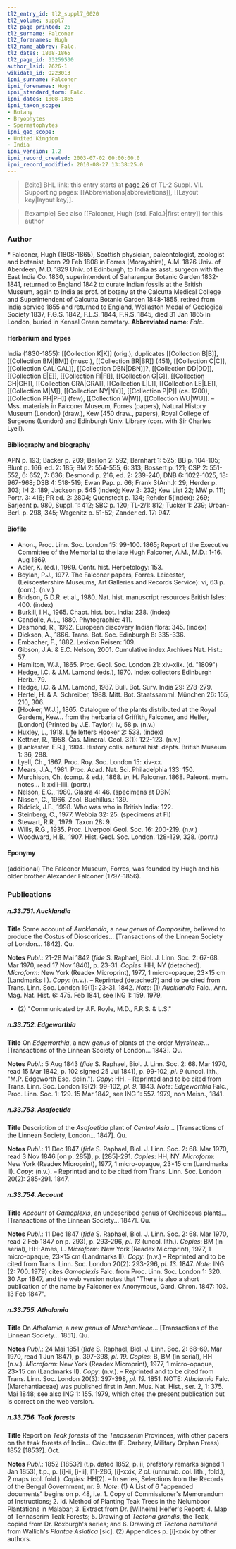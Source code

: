 ```yaml
---
tl2_entry_id: tl2_suppl7_0020
tl2_volume: suppl7
tl2_page_printed: 26
tl2_surname: Falconer
tl2_forenames: Hugh
tl2_name_abbrev: Falc.
tl2_dates: 1808-1865
tl2_page_id: 33259530
author_lsid: 2626-1
wikidata_id: Q223013
ipni_surname: Falconer
ipni_forenames: Hugh
ipni_standard_form: Falc.
ipni_dates: 1808-1865
ipni_taxon_scope: 
- Botany
- Bryophytes
- Spermatophytes
ipni_geo_scope: 
- United Kingdom
- India
ipni_version: 1.2
ipni_record_created: 2003-07-02 00:00:00.0
ipni_record_modified: 2010-08-27 13:38:25.0
---
```



> [!cite] BHL link: this entry starts at [page 26](https://www.biodiversitylibrary.org/page/33259530) of TL-2 Suppl. VII.
> Supporting pages: [[Abbreviations|abbreviations]], [[Layout key|layout key]].

> [!example] See also [[Falconer, Hugh {std. Falc.}|first entry]] for this author

### Author

\* Falconer, Hugh (1808-1865), Scottish physician, paleontologist, zoologist and botanist, born 29 Feb 1808 in Forres (Morayshire), A.M. 1826 Univ. of Aberdeen, M.D. 1829 Univ. of Edinburgh, to India as asst. surgeon with the East India Co. 1830, superintendent of Saharanpur Botanic Garden 1832-1841, returned to England 1842 to curate Indian fossils at the British Museum, again to India as prof. of botany at the Calcutta Medical College and Superintendent of Calcutta Botanic Garden 1848-1855, retired from India service 1855 and returned to England, Wollaston Medal of Geological Society 1837, F.G.S. 1842, F.L.S. 1844, F.R.S. 1845, died 31 Jan 1865 in London, buried in Kensal Green cemetary. 
**Abbreviated name**: *Falc.*

#### Herbarium and types

India (1830-1855): [[Collection K|K]] (orig.), duplicates [[Collection B|B]], [[Collection BM|BM]] (musc.), [[Collection BR|BR]] (451), [[Collection C|C]], [[Collection CAL|CAL]], [[Collection DBN|DBN]]?, [[Collection DD|DD]], [[Collection E|E]], [[Collection FI|FI]], [[Collection G|G]], [[Collection GH|GH]], [[Collection GRA|GRA]], [[Collection L|L]], [[Collection LE|LE]], [[Collection M|M]], [[Collection NY|NY]], [[Collection P|P]] (ca. 1200), [[Collection PH|PH]] (few), [[Collection W|W]], [[Collection WU|WU]]. – Mss. materials in Falconer Museum, Forres (papers), Natural History Museum (London) (draw.), Kew (450 draw., papers), Royal College of Surgeons (London) and Edinburgh Univ. Library (corr. with Sir Charles Lyell).

#### Bibliography and biography

APN p. 193; Backer p. 209; Baillon 2: 592; Barnhart 1: 525; BB p. 104-105; Blunt p. 166, ed. 2: 185; BM 2: 554-555, 6: 313; Bossert p. 121; CSP 2: 551-552, 6: 652, 7: 636; Desmond p. 216, ed. 2: 239-240; DNB 6: 1022-1025, 18: 967-968; DSB 4: 518-519; Ewan Pap. p. 66; Frank 3(Anh.): 29; Herder p. 303; IH 2: 189; Jackson p. 545 (index); Kew 2: 232; Kew List 22; MW p. 111; Portr. 3: 416; PR ed. 2: 2804; Quenstedt p. 134; Rehder 5(index): 269; Sarjeant p. 980, Suppl. 1: 412; SBC p. 120; TL-2/1: 812; Tucker 1: 239; Urban-Berl. p. 298, 345; Wagenitz p. 51-52; Zander ed. 17: 947.

#### Biofile

- Anon., Proc. Linn. Soc. London 15: 99-100. 1865; Report of the Executive Committee of the Memorial to the late Hugh Falconer, A.M., M.D.: 1-16. Aug 1869.
- Adler, K. (ed.), 1989. Contr. hist. Herpetology: 153.
- Boylan, P.J., 1977. The Falconer papers, Forres. Leicester, (Leiscestershire Museums, Art Galleries and Records Service): vi, 63 p. (corr.). (n.v.)
- Bridson, G.D.R. et al., 1980. Nat. hist. manuscript resources British Isles: 400. (index)
- Burkill, I.H., 1965. Chapt. hist. bot. India: 238. (index)
- Candolle, A.L., 1880. Phytographie: 411.
- Desmond, R., 1992. European discovery Indian flora: 345. (index)
- Dickson, A., 1866. Trans. Bot. Soc. Edinburgh 8: 335-336.
- Embacher, F., 1882. Lexikon Reisen: 109.
- Gibson, J.A. & E.C. Nelson, 2001. Cumulative index Archives Nat. Hist.: 57.
- Hamilton, W.J., 1865. Proc. Geol. Soc. London 21: xlv-xlix. (d. "1809")
- Hedge, I.C. & J.M. Lamond (eds.), 1970. Index collectors Edinburgh Herb.: 79.
- Hedge, I.C. & J.M. Lamond, 1987. Bull. Bot. Surv. India 29: 278-279.
- Hertel, H. & A. Schreiber, 1988. Mitt. Bot. Staatssamml. München 26: 155, 210, 306.
- \[Hooker, W.J.\], 1865. Catalogue of the plants distributed at the Royal Gardens, Kew... from the herbaria of Griffith, Falconer, and Helfer, \[London\] (Printed by J.E. Taylor): iv, 58 p. (n.v.)
- Huxley, L., 1918. Life letters Hooker 2: 533. (index)
- Kettner, R., 1958. Čas. Mineral. Geol. 3(1): 122-123. (n.v.)
- \[Lankester, E.R.\], 1904. History colls. natural hist. depts. British Museum 1: 36, 288.
- Lyell, Ch., 1867. Proc. Roy. Soc. London 15: xiv-xx.
- Mears, J.A., 1981. Proc. Acad. Nat. Sci. Philadelphia 133: 150.
- Murchison, Ch. (comp. & ed.), 1868. *In*, H. Falconer. 1868. Paleont. mem. notes... 1: xxiii-liii. (portr.)
- Nelson, E.C., 1980. Glasra 4: 46. (specimens at DBN)
- Nissen, C., 1966. Zool. Buchillus.: 139.
- Riddick, J.F., 1998. Who was who in British India: 122.
- Steinberg, C., 1977. Webbia 32: 25. (specimens at FI)
- Stewart, R.R., 1979. Taxon 28: 9.
- Wills, R.G., 1935. Proc. Liverpool Geol. Soc. 16: 200-219. (n.v.)
- Woodward, H.B., 1907. Hist. Geol. Soc. London. 128-129, 328. (portr.)

#### Eponymy

(additional) The Falconer Museum, Forres, was founded by Hugh and his older brother Alexander Falconer (1797-1856).

### Publications

##### n.33.751. Aucklandia

**Title**
Some account of *Aucklandia*, a new *genus* of *Compositæ*, believed to produce the Costus of Dioscorides... \[Transactions of the Linnean Society of London... 1842\]. Qu.

**Notes**
*Publ*.: 21-28 Mai 1842 (*fide* S. Raphael, Biol. J. Linn. Soc. 2: 67-68. Mar 1970, read 17 Nov 1840), p. 23-31. *Copies*: HH, NY (detached). *Microform*: New York (Readex Microprint), 1977, 1 micro-opaque, 23×15 cm (Landmarks II). *Copy*: (n.v.). – Reprinted (detached?) and to be cited from Trans. Linn. Soc. London 19(1): 23-31. 1842.
*Note*: (1) *Aucklandia* Falc., Ann. Mag. Nat. Hist. 6: 475. Feb 1841, see ING 1: 159. 1979.
- (2) "Communicated by J.F. Royle, M.D., F.R.S. & L.S."

##### n.33.752. Edgeworthia

**Title**
On *Edgeworthia*, a new *genus* of plants of the order *Myrsineæ*... \[Transactions of the Linnean Society of London... 1843\]. Qu.

**Notes**
*Publ*.: 5 Aug 1843 (*fide* S. Raphael, Biol. J. Linn. Soc. 2: 68. Mar 1970, read 15 Mar 1842, p. 102 signed 25 Jul 1841), p. 99-102, *pl. 9* (uncol. lith., "M.P. Edgeworth Esq. delin."). *Copy*: HH. – Reprinted and to be cited from Trans. Linn. Soc. London 19(2): 99-102, *pl. 9.* 1843.
*Note*: *Edgeworthia* Falc., Proc. Linn. Soc. 1: 129. 15 Mar 1842, see ING 1: 557. 1979, non Meisn., 1841.

##### n.33.753. Asafoetida

**Title**
Description of the *Asafoetida* plant of *Central Asia*... \[Transactions of the Linnean Society, London... 1847\]. Qu.

**Notes**
*Publ*.: 11 Dec 1847 (*fide* S. Raphael, Biol. J. Linn. Soc. 2: 68. Mar 1970, read 3 Nov 1846 \[on p. 285\]), p. \[285\]-291. *Copies*: HH, NY. *Microform*: New York (Readex Microprint), 1977, 1 micro-opaque, 23×15 cm (Landmarks II). *Copy*: (n.v.). – Reprinted and to be cited from Trans. Linn. Soc. London 20(2): 285-291. 1847.

##### n.33.754. Account

**Title**
*Account* of *Gamoplexis*, an undescribed genus of Orchideous plants... \[Transactions of the Linnean Society... 1847\]. Qu.

**Notes**
*Publ*.: 11 Dec 1847 (*fide* S. Raphael, Biol. J. Linn. Soc. 2: 68. Mar 1970, read 2 Feb 1847 on p. 293), p. 293-296, *pl. 13* (uncol. lith.). *Copies*: BM (in serial), HH-Ames, L. *Microform*: New York (Readex Microprint), 1977, 1 micro-opaque, 23×15 cm (Landmarks II).
*Copy*: (n.v.) – Reprinted and to be cited from Trans. Linn. Soc. London 20(2): 293-296, *pl. 13.* 1847.
*Note*: ING (2: 700. 1979) cites *Gamoplexis* Falc. from Proc. Linn. Soc. London 1: 320. 30 Apr 1847, and the web version notes that "There is also a short publication of the name by Falconer ex Anonymous, Gard. Chron. 1847: 103. 13 Feb 1847".

##### n.33.755. Athalamia

**Title**
On *Athalamia*, a *new genus* of *Marchantieae*... \[Transactions of the Linnean Society... 1851\]. Qu.

**Notes**
*Publ*.: 24 Mai 1851 (*fide* S. Raphael, Biol. J. Linn. Soc. 2: 68-69. Mar 1970, read 1 Jun 1847), p. 397-398, *pl. 19. Copies*: B, BM (in serial), HH (n.v.). *Microform*: New York (Readex Microprint), 1977, 1 micro-opaque, 23×15 cm (Landmarks II). *Copy*: (n.v.). – Reprinted and to be cited from Trans. Linn. Soc. London 20(3): 397-398, *pl. 19.* 1851.
NOTE: *Athalamia* Falc. (Marchantiaceae) was published first in Ann. Mus. Nat. Hist., ser. 2, 1: 375. Mai 1848; see also ING 1: 155. 1979, which cites the present publication but is correct on the web version.

##### n.33.756. Teak forests

**Title**
Report on *Teak forests* of the *Tenasserim* Provinces, with other papers on the teak forests of India... Calcutta (F. Carbery, Military Orphan Press) 1852 \[1853?\]. Oct.

**Notes**
*Publ*.: 1852 \[1853?\] (t.p. dated 1852, p. ii, prefatory remarks signed 1 Jan 1853), t.p., p. \[i\]-ii, \[i-ii\], \[1\]-286, \[i\]-xxix, *2 pl*. (unnumb. col. lith., fold.), 2 maps (col. fold.). *Copies*: HH(2). – In series, Selections from the Records of the Bengal Government, nr. 9.
*Note*: (1) A List of 6 "appended documents" begins on p. 48, i.e. 1. Copy of Commissioner's Memorandum of Instructions; 2. Id. Method of Planting Teak Trees in the Nelumboor Plantations in Malabar; 3. Extract from Dr. \[Wilhelm\] Helfer's Report; 4. Map of Tennaserim Teak Forests; 5. Drawing of *Tectona grandis*, the Teak, copied from Dr. Roxburgh's series; and 6. Drawing of *Tectona hamiltonii* from Wallich's *Plantae Asiatica* \[sic\]. (2) Appendices p. \[i\]-xxix by other authors.

